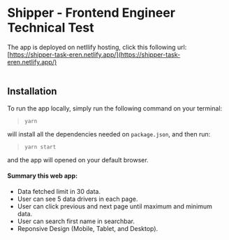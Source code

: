 # Shipper - Frontend Engineer Technical Test

The app is deployed on netllify hosting, click this following url: [https://shipper-task-eren.netlify.app/](https://shipper-task-eren.netlify.app/)
<br>
<br>

## Installation

To run the app locally, simply run the following command on your terminal:

> `yarn`

will install all the dependencies needed on `package.json`, and then run:

> `yarn start`

and the app will opened on your default browser.

#### Summary this web app:

- Data fetched limit in 30 data.
- User can see 5 data drivers in each page.
- User can click previous and next page until maximum and minimum data.
- User can search first name in searchbar.
- Reponsive Design (Mobile, Tablet, and Desktop).
